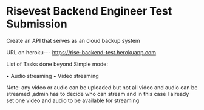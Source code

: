 # Risevest Backend Engineer Test Submission

Create an API that serves as an cloud backup system

URL on heroku--- https://rise-backend-test.herokuapp.com

List of Tasks done beyond Simple mode:

 • Audio streaming
 • Video streaming

Note: any video or audio can be uploaded but not all video and audio can be streamed ,admin has to decide who can stream and in this case I already set one video and audio to be available for streaming 
